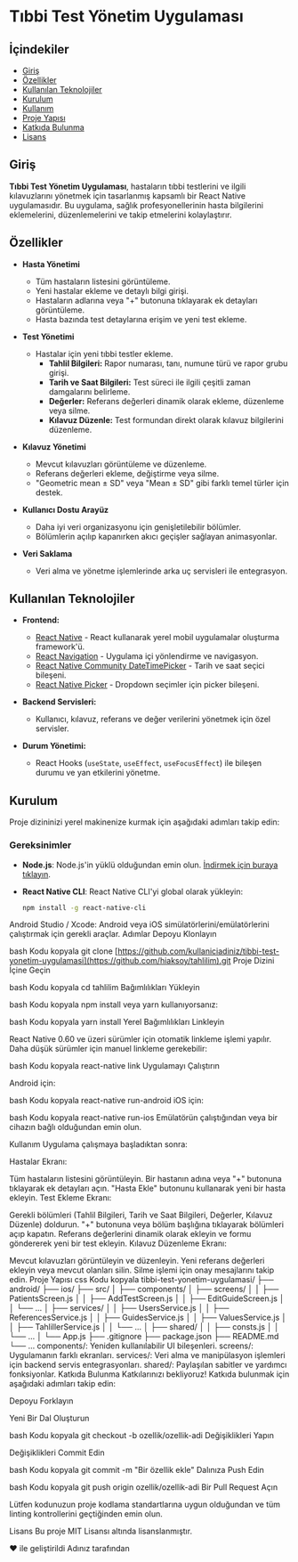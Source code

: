 # Tıbbi Test Yönetim Uygulaması


## İçindekiler

- [Giriş](#giriş)
- [Özellikler](#özellikler)
- [Kullanılan Teknolojiler](#kullanılan-teknolojiler)
- [Kurulum](#kurulum)
- [Kullanım](#kullanım)
- [Proje Yapısı](#proje-yapısı)
- [Katkıda Bulunma](#katkıda-bulunma)
- [Lisans](#lisans)

## Giriş

**Tıbbi Test Yönetim Uygulaması**, hastaların tıbbi testlerini ve ilgili kılavuzlarını yönetmek için tasarlanmış kapsamlı bir React Native uygulamasıdır. Bu uygulama, sağlık profesyonellerinin hasta bilgilerini eklemelerini, düzenlemelerini ve takip etmelerini kolaylaştırır.

## Özellikler

- **Hasta Yönetimi**
  - Tüm hastaların listesini görüntüleme.
  - Yeni hastalar ekleme ve detaylı bilgi girişi.
  - Hastaların adlarına veya "+" butonuna tıklayarak ek detayları görüntüleme.
  - Hasta bazında test detaylarına erişim ve yeni test ekleme.

- **Test Yönetimi**
  - Hastalar için yeni tıbbi testler ekleme.
    - **Tahlil Bilgileri:** Rapor numarası, tanı, numune türü ve rapor grubu girişi.
    - **Tarih ve Saat Bilgileri:** Test süreci ile ilgili çeşitli zaman damgalarını belirleme.
    - **Değerler:** Referans değerleri dinamik olarak ekleme, düzenleme veya silme.
    - **Kılavuz Düzenle:** Test formundan direkt olarak kılavuz bilgilerini düzenleme.

- **Kılavuz Yönetimi**
  - Mevcut kılavuzları görüntüleme ve düzenleme.
  - Referans değerleri ekleme, değiştirme veya silme.
  - "Geometric mean ± SD" veya "Mean ± SD" gibi farklı temel türler için destek.

- **Kullanıcı Dostu Arayüz**
  - Daha iyi veri organizasyonu için genişletilebilir bölümler.
  - Bölümlerin açılıp kapanırken akıcı geçişler sağlayan animasyonlar.

- **Veri Saklama**
  - Veri alma ve yönetme işlemlerinde arka uç servisleri ile entegrasyon.


## Kullanılan Teknolojiler

- **Frontend:**
  - [React Native](https://reactnative.dev/) - React kullanarak yerel mobil uygulamalar oluşturma framework'ü.
  - [React Navigation](https://reactnavigation.org/) - Uygulama içi yönlendirme ve navigasyon.
  - [React Native Community DateTimePicker](https://github.com/react-native-datetimepicker/datetimepicker) - Tarih ve saat seçici bileşeni.
  - [React Native Picker](https://github.com/react-native-picker/picker) - Dropdown seçimler için picker bileşeni.

- **Backend Servisleri:**
  - Kullanıcı, kılavuz, referans ve değer verilerini yönetmek için özel servisler.

- **Durum Yönetimi:**
  - React Hooks (`useState`, `useEffect`, `useFocusEffect`) ile bileşen durumu ve yan etkilerini yönetme.

## Kurulum

Proje dizininizi yerel makinenize kurmak için aşağıdaki adımları takip edin:

### Gereksinimler

- **Node.js**: Node.js'in yüklü olduğundan emin olun. [İndirmek için buraya tıklayın](https://nodejs.org/).
- **React Native CLI**: React Native CLI'yi global olarak yükleyin:
  
  ```bash
  npm install -g react-native-cli
Android Studio / Xcode: Android veya iOS simülatörlerini/emülatörlerini çalıştırmak için gerekli araçlar.
Adımlar
Depoyu Klonlayın

bash
Kodu kopyala
git clone [https://github.com/kullaniciadiniz/tibbi-test-yonetim-uygulamasi](https://github.com/hiaksoy/tahlilim).git
Proje Dizini İçine Geçin

bash
Kodu kopyala
cd tahlilim
Bağımlılıkları Yükleyin

bash
Kodu kopyala
npm install
veya yarn kullanıyorsanız:

bash
Kodu kopyala
yarn install
Yerel Bağımlılıkları Linkleyin

React Native 0.60 ve üzeri sürümler için otomatik linkleme işlemi yapılır. Daha düşük sürümler için manuel linkleme gerekebilir:

bash
Kodu kopyala
react-native link
Uygulamayı Çalıştırın

Android için:

bash
Kodu kopyala
react-native run-android
iOS için:

bash
Kodu kopyala
react-native run-ios
Emülatörün çalıştığından veya bir cihazın bağlı olduğundan emin olun.

Kullanım
Uygulama çalışmaya başladıktan sonra:

Hastalar Ekranı:

Tüm hastaların listesini görüntüleyin.
Bir hastanın adına veya "+" butonuna tıklayarak ek detayları açın.
"Hasta Ekle" butonunu kullanarak yeni bir hasta ekleyin.
Test Ekleme Ekranı:

Gerekli bölümleri (Tahlil Bilgileri, Tarih ve Saat Bilgileri, Değerler, Kılavuz Düzenle) doldurun.
"+" butonuna veya bölüm başlığına tıklayarak bölümleri açıp kapatın.
Referans değerlerini dinamik olarak ekleyin ve formu göndererek yeni bir test ekleyin.
Kılavuz Düzenleme Ekranı:

Mevcut kılavuzları görüntüleyin ve düzenleyin.
Yeni referans değerleri ekleyin veya mevcut olanları silin.
Silme işlemi için onay mesajlarını takip edin.
Proje Yapısı
css
Kodu kopyala
tibbi-test-yonetim-uygulamasi/
├── android/
├── ios/
├── src/
│   ├── components/
│   ├── screens/
│   │   ├── PatientsScreen.js
│   │   ├── AddTestScreen.js
│   │   ├── EditGuideScreen.js
│   │   └── ...
│   ├── services/
│   │   ├── UsersService.js
│   │   ├── ReferencesService.js
│   │   ├── GuidesService.js
│   │   ├── ValuesService.js
│   │   ├── TahlillerService.js
│   │   └── ...
│   ├── shared/
│   │   ├── consts.js
│   │   └── ...
│   └── App.js
├── .gitignore
├── package.json
├── README.md
└── ...
components/: Yeniden kullanılabilir UI bileşenleri.
screens/: Uygulamanın farklı ekranları.
services/: Veri alma ve manipülasyon işlemleri için backend servis entegrasyonları.
shared/: Paylaşılan sabitler ve yardımcı fonksiyonlar.
Katkıda Bulunma
Katkılarınızı bekliyoruz! Katkıda bulunmak için aşağıdaki adımları takip edin:

Depoyu Forklayın

Yeni Bir Dal Oluşturun

bash
Kodu kopyala
git checkout -b ozellik/ozellik-adi
Değişiklikleri Yapın

Değişiklikleri Commit Edin

bash
Kodu kopyala
git commit -m "Bir özellik ekle"
Dalınıza Push Edin

bash
Kodu kopyala
git push origin ozellik/ozellik-adi
Bir Pull Request Açın

Lütfen kodunuzun proje kodlama standartlarına uygun olduğundan ve tüm linting kontrollerini geçtiğinden emin olun.

Lisans
Bu proje MIT Lisansı altında lisanslanmıştır.

❤️ ile geliştirildi Adınız tarafından
